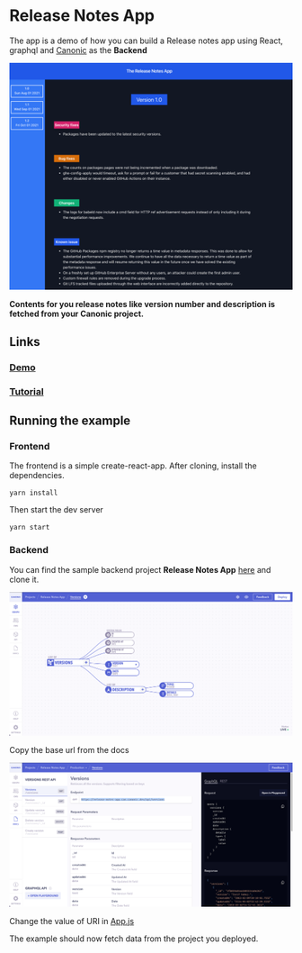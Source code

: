 # Release Notes App

The app is a demo of how you can build a Release notes app using React, graphql and [Canonic](https://canonic.dev/) as the **Backend**

![Screenshot](./screenshots/screenshot-1.png)

**Contents for you release notes like version number and description is fetched from your Canonic project.**

## Links

### [Demo](https://eloquent-brown-404f49.netlify.app/)

### [Tutorial]()

## Running the example

### Frontend

The frontend is a simple create-react-app. After cloning, install the dependencies.

```
yarn install
```

Then start the dev server

```
yarn start
```

### Backend

You can find the sample backend project **Release Notes App** [here](https://app.canonic.dev/dashboard/marketplace/samples) and clone it.

![Screenshot](./screenshots/screenshot-2.png)

Copy the base url from the docs

![Screenshot](./screenshots/screenshot-3.png)

Change the value of URI in [App.js](./src/App.js)

The example should now fetch data from the project you deployed.

